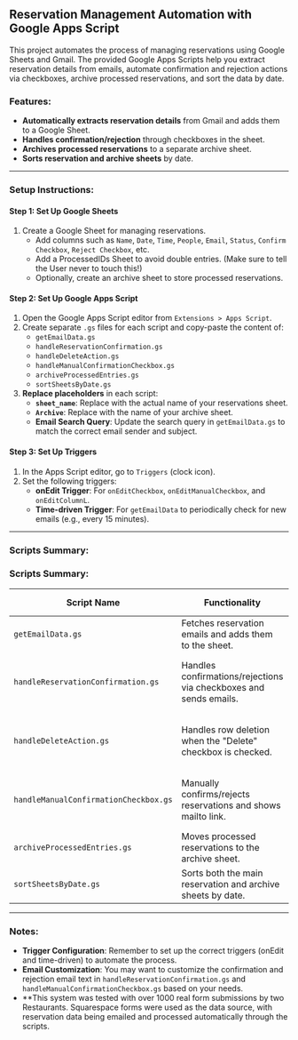 ## Reservation Management Automation with Google Apps Script

This project automates the process of managing reservations using Google Sheets and Gmail. The provided Google Apps Scripts help you extract reservation details from emails, automate confirmation and rejection actions via checkboxes, archive processed reservations, and sort the data by date.

### Features:
- **Automatically extracts reservation details** from Gmail and adds them to a Google Sheet.
- **Handles confirmation/rejection** through checkboxes in the sheet.
- **Archives processed reservations** to a separate archive sheet.
- **Sorts reservation and archive sheets** by date.

---

### Setup Instructions:

#### Step 1: Set Up Google Sheets
1. Create a Google Sheet for managing reservations.
   - Add columns such as `Name`, `Date`, `Time`, `People`, `Email`, `Status`, `Confirm Checkbox`, `Reject Checkbox`, etc.
   - Add a ProcessedIDs Sheet to avoid double entries. (Make sure to tell the User never to touch this!)
   - Optionally, create an archive sheet to store processed reservations.

#### Step 2: Set Up Google Apps Script
1. Open the Google Apps Script editor from `Extensions > Apps Script`.
2. Create separate `.gs` files for each script and copy-paste the content of:
   - `getEmailData.gs`
   - `handleReservationConfirmation.gs`
   - `handleDeleteAction.gs`
   - `handleManualConfirmationCheckbox.gs`
   - `archiveProcessedEntries.gs`
   - `sortSheetsByDate.gs`
3. **Replace placeholders** in each script:
   - **`sheet_name`**: Replace with the actual name of your reservations sheet.
   - **`Archive`**: Replace with the name of your archive sheet.
   - **Email Search Query**: Update the search query in `getEmailData.gs` to match the correct email sender and subject.

#### Step 3: Set Up Triggers
1. In the Apps Script editor, go to `Triggers` (clock icon).
2. Set the following triggers:
   - **onEdit Trigger**: For `onEditCheckbox`, `onEditManualCheckbox`, and `onEditColumnL`.
   - **Time-driven Trigger**: For `getEmailData` to periodically check for new emails (e.g., every 15 minutes).

---

### Scripts Summary:

### Scripts Summary:

| Script Name                           | Functionality                                                       | Suggested Timing                              |
|---------------------------------------|---------------------------------------------------------------------|-----------------------------------------------|
| `getEmailData.gs`                     | Fetches reservation emails and adds them to the sheet.              | Every 30 minutes                              |
| `handleReservationConfirmation.gs`    | Handles confirmations/rejections via checkboxes and sends emails.   | Triggered when a checkbox is edited (onEdit)  |
| `handleDeleteAction.gs`               | Handles row deletion when the "Delete" checkbox is checked.         | Triggered when a checkbox is edited (onEdit)  |
| `handleManualConfirmationCheckbox.gs` | Manually confirms/rejects reservations and shows mailto link.       | Triggered when a checkbox is edited (onEdit)  |
| `archiveProcessedEntries.gs`          | Moves processed reservations to the archive sheet.                  | Every night at 01:00 AM                       |
| `sortSheetsByDate.gs`                 | Sorts both the main reservation and archive sheets by date.         | Every 30 minutes                              |

---

### Notes:
- **Trigger Configuration**: Remember to set up the correct triggers (onEdit and time-driven) to automate the process.
- **Email Customization**: You may want to customize the confirmation and rejection email text in `handleReservationConfirmation.gs` and `handleManualConfirmationCheckbox.gs` based on your needs.
- **This system was tested with over 1000 real form submissions by two Restaurants. Squarespace forms were used as the data source, with reservation data being emailed and processed automatically through the scripts.
